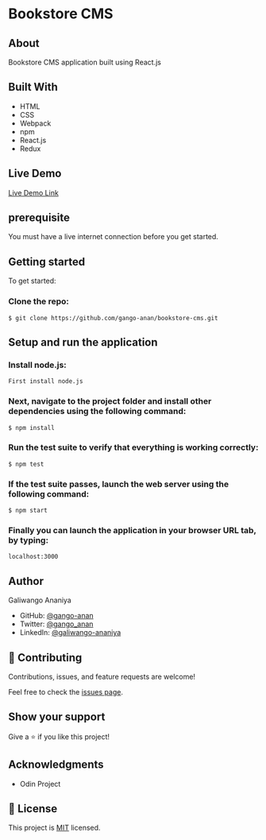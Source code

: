 # Bookstore CMS
## About
Bookstore CMS application built using React.js

## Built With

- HTML
- CSS
- Webpack
- npm
- React.js
- Redux

## Live Demo

[Live Demo Link](https://galisoft-bookstore.herokuapp.com/)

## prerequisite
You must have a live internet connection before you get started.

## Getting started
To get started:

### Clone the repo: 
```
$ git clone https://github.com/gango-anan/bookstore-cms.git

```

## Setup and run the application
### Install node.js:
```
First install node.js
```
### Next, navigate to the project folder and install other dependencies using the following command:
```
$ npm install
```
### Run the test suite to verify that everything is working correctly:
```
$ npm test
```
### If the test suite passes, launch the web server using the following command:
```
$ npm start
```
### Finally you can launch the application in your browser URL tab, by typing:
```
localhost:3000
```

## Author

Galiwango Ananiya

- GitHub: [@gango-anan](https://github.com/gango-anan) 
- Twitter: [@gango_anan](https://twitter.com/gango_anan) 
- LinkedIn: [@galiwango-ananiya](https://www.linkedin.com/in/galiwango-ananiya/) 

## 🤝 Contributing

Contributions, issues, and feature requests are welcome!

Feel free to check the [issues page](https://github.com/gango-anan/bookstore-cms/issues).

## Show your support

Give a ⭐️ if you like this project!

## Acknowledgments
- Odin Project

## 📝 License

This project is [MIT](https://github.com/gango-anan/bookstore-cms/blob/project-setup/LICENSE) licensed.
